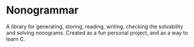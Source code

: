 # Nonogrammar
A library for generating, storing, reading, writing, checking the solvability and solving nonograms. Created as a fun personal project, and as a way to learn C. 
